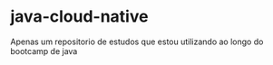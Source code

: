 # java-cloud-native
Apenas um repositorio de estudos que estou utilizando ao longo do bootcamp de java
